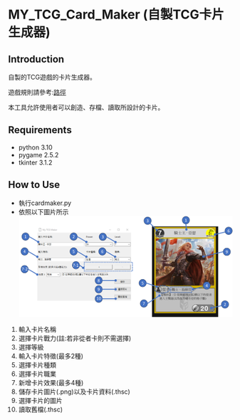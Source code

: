 
# MY_TCG_Card_Maker (自製TCG卡片生成器)


## Introduction

自製的TCG遊戲的卡片生成器。

遊戲規則請參考:[路徑](https://github.com/akatsuki1998/Python_TCG_Card_Maker/blob/master/%E8%87%AA%E8%A3%BD%E5%8D%A1%E7%89%8C%E9%81%8A%E6%88%B2.docx)

本工具允許使用者可以創造、存檔、讀取所設計的卡片。



## Requirements

- python 3.10
- pygame 2.5.2
- tkinter 3.1.2

## How to Use

- 執行cardmaker.py
- 依照以下圖片所示
  ![說明圖片](https://github.com/akatsuki1998/Python_TCG_Card_Maker/blob/master/screenshots/sample.png)

1. 輸入卡片名稱
2. 選擇卡片戰力(註:若非從者卡則不需選擇)
3. 選擇等級
4. 輸入卡片特徵(最多2種)
5. 選擇卡片種類
6. 選擇卡片職業
7. 新增卡片效果(最多4種)
8. 儲存卡片圖片(.png)以及卡片資料(.thsc)
9. 選擇卡片的圖片
10. 讀取舊檔(.thsc)


